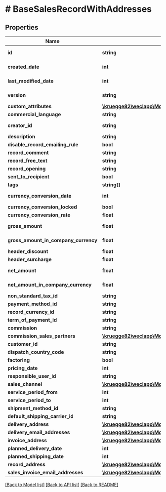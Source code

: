 # # BaseSalesRecordWithAddresses

## Properties

Name | Type | Description | Notes
------------ | ------------- | ------------- | -------------
**id** | **string** |  | [optional] [readonly]
**created_date** | **int** |  | [optional] [readonly]
**last_modified_date** | **int** |  | [optional] [readonly]
**version** | **string** |  | [optional] [readonly]
**custom_attributes** | [**\kruegge82\weclapp\Model\CustomAttribute[]**](CustomAttribute.md) |  | [optional]
**commercial_language** | **string** |  | [optional]
**creator_id** | **string** |  | [optional] [readonly]
**description** | **string** |  | [optional]
**disable_record_emailing_rule** | **bool** |  | [optional]
**record_comment** | **string** |  | [optional]
**record_free_text** | **string** |  | [optional]
**record_opening** | **string** |  | [optional]
**sent_to_recipient** | **bool** |  | [optional]
**tags** | **string[]** |  | [optional]
**currency_conversion_date** | **int** |  | [optional] [readonly]
**currency_conversion_locked** | **bool** |  | [optional]
**currency_conversion_rate** | **float** |  | [optional]
**gross_amount** | **float** |  | [optional] [readonly]
**gross_amount_in_company_currency** | **float** |  | [optional] [readonly]
**header_discount** | **float** |  | [optional]
**header_surcharge** | **float** |  | [optional]
**net_amount** | **float** |  | [optional] [readonly]
**net_amount_in_company_currency** | **float** |  | [optional] [readonly]
**non_standard_tax_id** | **string** |  | [optional]
**payment_method_id** | **string** |  | [optional]
**record_currency_id** | **string** |  | [optional]
**term_of_payment_id** | **string** |  | [optional]
**commission** | **string** |  | [optional]
**commission_sales_partners** | [**\kruegge82\weclapp\Model\CommissionSalesPartner[]**](CommissionSalesPartner.md) |  | [optional]
**customer_id** | **string** |  | [optional]
**dispatch_country_code** | **string** |  | [optional]
**factoring** | **bool** |  | [optional]
**pricing_date** | **int** |  | [optional]
**responsible_user_id** | **string** |  | [optional]
**sales_channel** | [**\kruegge82\weclapp\Model\DistributionChannel**](DistributionChannel.md) |  | [optional]
**service_period_from** | **int** |  | [optional]
**service_period_to** | **int** |  | [optional]
**shipment_method_id** | **string** |  | [optional]
**default_shipping_carrier_id** | **string** |  | [optional]
**delivery_address** | [**\kruegge82\weclapp\Model\RecordAddress**](RecordAddress.md) |  | [optional]
**delivery_email_addresses** | [**\kruegge82\weclapp\Model\EmailAddresses**](EmailAddresses.md) |  | [optional]
**invoice_address** | [**\kruegge82\weclapp\Model\RecordAddress**](RecordAddress.md) |  | [optional]
**planned_delivery_date** | **int** |  | [optional]
**planned_shipping_date** | **int** |  | [optional]
**record_address** | [**\kruegge82\weclapp\Model\RecordAddress**](RecordAddress.md) |  | [optional]
**sales_invoice_email_addresses** | [**\kruegge82\weclapp\Model\EmailAddresses**](EmailAddresses.md) |  | [optional]

[[Back to Model list]](../../README.md#models) [[Back to API list]](../../README.md#endpoints) [[Back to README]](../../README.md)
